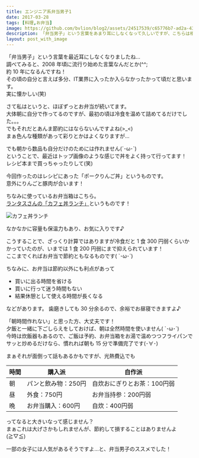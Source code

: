 ```yaml
---
title: エンジニア系弁当男子1
date: 2017-03-28
tags: [料理,お弁当]
image: https://github.com/bvlion/blog2/assets/24517539/c65776b7-ad2a-4354-bbaf-985d8356a913
description: 「弁当男子」という言葉をあまり耳にしなくなって久しいですが、こちらは相変わらずお弁当作りを頑張っています(･∀･)
layout: post_with_image
---
```


「弁当男子」という言葉を最近耳にしなくなりましたね…  
調べてみると、2008 年頃に流行り始めた言葉なんだとか(^^;  
約 10 年になるんですね！  
その頃の自分と言えば多分、IT業界に入ったか入らなかったかって頃だと思います。  
実に懐かしい(笑)

さて私はというと、ほぼずっとお弁当が続いてます。  
大体朝に自分で作ってるのですが、最初の頃は冷食を温めて詰めてるだけでした。。。  
でもそれだとあんま節約にはならないんですよね(>_<)  
まぁ色んな種類があって彩りとかはよくなりますが…

でも朝から数品も自分だけのためには作れません(´･ω･`)  
ということで、最近はトップ画像のような感じで丼をよく持って行ってます！  
レシピ本まで買っちゃったりして(笑)

今回作ったのはレシピにあった「ポークりんご丼」というものです。  
意外にりんごと豚肉が合います！

ちなみに使っているお弁当箱はこちら。  
[ランタスさんの「カフェ丼ランチ」](https://amzn.to/2IPL5H6)というものです！

![カフェ丼ランチ](https://github.com/bvlion/blog2/assets/24517539/186a0cf9-0cb9-4220-a240-9b0c07761b03)

なかなかに容量も保温力もあり、お気に入りです♪

こうすることで、ざっくり計算ではありますが冷食だと 1 食 300 円弱くらいかかっていたのが、いまでは 1 食 200 円弱にまで抑えられています！  
ここまでくればお弁当で節約ともなるものです( `･ω･´)

ちなみに、お弁当は節約以外にも利点があって

- 買いに出る時間を省ける
- 買いに行って迷う時間もない
- 結果休憩として使える時間が長くなる

などがあります。 歯磨きしても 30 分余るので、余裕でお昼寝できますよ♪

「朝時間作れない」と思った方、大丈夫です！  
夕飯と一緒に下ごしらえをしておけば、朝は全然時間を使いません( `･ω･´)  
今時は炊飯器もあるので、ご飯は予約、お弁当箱をお湯で温めつつフライパンでサッと炒めるだけなら、慣れれば朝も 15 分で準備完了です(･∀･)

まぁそれが面倒って話もあるかもですが、光熱費込でも

時間 | 購入派 | 自作派
--- | --- | ---
朝 | パンと飲み物：250円 | 自炊おにぎりとお茶：100円弱
昼 | 外食：750円 | お弁当持参：200円弱
晩 | お弁当購入：600円 | 自炊：400円弱

ってなると大きいなって感じません？  
まぁこれは大げさかもしれませんが、節約して損することはありませんよ(≧▽≦)

一部の女子には人気があるそうですよ…と、弁当男子のススメでした！